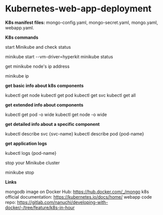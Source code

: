 # Kubernetes-web-app-deployment

**K8s manifest files:**
mongo-config.yaml,
mongo-secret.yaml,
mongo.yaml,
webapp.yaml.


**K8s commands**

start Minikube and check status

minikube start --vm-driver=hyperkit 
minikube status



get minikube node's ip address

minikube ip



**get basic info about k8s components**

kubectl get node
kubectl get pod
kubectl get svc
kubectl get all



**get extended info about components**

kubectl get pod -o wide
kubectl get node -o wide



**get detailed info about a specific component**

kubectl describe svc {svc-name}
kubectl describe pod {pod-name}



**get application logs**

kubectl logs {pod-name}



stop your Minikube cluster

minikube stop


**Links**

mongodb image on Docker Hub: https://hub.docker.com/_/mongo
k8s official documentation: https://kubernetes.io/docs/home/
webapp code repo: https://gitlab.com/nanuchi/developing-with-docker/-/tree/feature/k8s-in-hour

